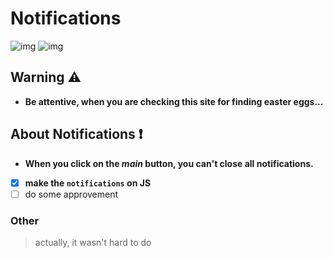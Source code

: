 # Notifications 
![img](https://shields.io/badge/secret-fff200?&style=for-the-badge)
![img](https://shields.io/badge/spamton-ffaec9?&style=for-the-badge)

## Warning ⚠

* **Be attentive, when you are checking this site for finding easter eggs...**

## About Notifications ❗

* **When you click on the *main* button, you can't close all notifications.**
- [x] **make the ``notifications`` on JS**
- [ ] do some approvement

### Other

> actually, it wasn't hard to do
